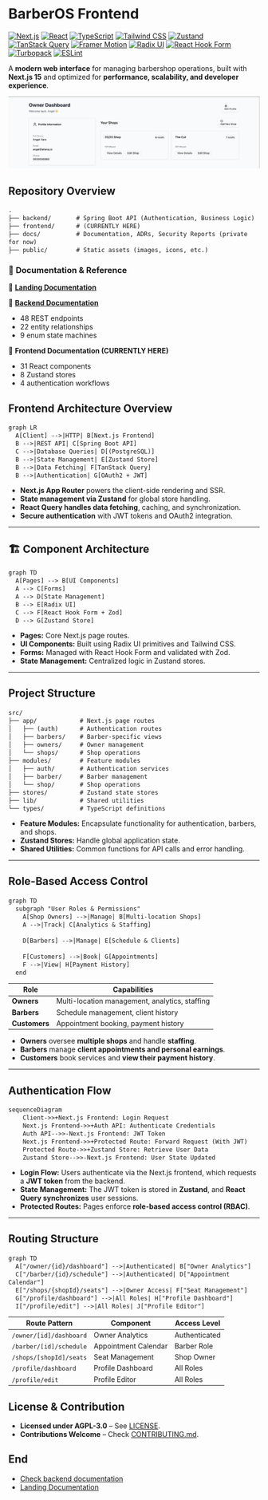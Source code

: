 # BarberOS Frontend

[![Next.js](https://img.shields.io/badge/Next.js-15-000000?logo=next.js)](https://nextjs.org/) [![React](https://img.shields.io/badge/React-19-61DAFB?logo=react)](https://react.dev) [![TypeScript](https://img.shields.io/badge/TypeScript-5-3178C6?logo=typescript)](https://www.typescriptlang.org/) [![Tailwind CSS](https://img.shields.io/badge/Tailwind_CSS-3.4-06B6D4?logo=tailwindcss)](https://tailwindcss.com) [![Zustand](https://img.shields.io/badge/State_Management-Zustand_5-2A2A2A)](https://zustand-demo.pmnd.rs/) [![TanStack Query](https://img.shields.io/badge/Data_Fetching-React_Query_5-FF4154)](https://tanstack.com/query) [![Framer Motion](https://img.shields.io/badge/Animations-Framer_Motion_12-0055FF)](https://www.framer.com/motion/) [![Radix UI](https://img.shields.io/badge/Components-Radix_UI-161618)](https://www.radix-ui.com/) [![React Hook Form](https://img.shields.io/badge/Forms-React_Hook_Form_7-EC5990)](https://react-hook-form.com/) [![Turbopack](https://img.shields.io/badge/Bundler-Turbopack_✓-000000)](https://turbo.build/pack) [![ESLint](https://img.shields.io/badge/Linting-ESLint_9-4B32C3?logo=eslint)](https://eslint.org)


A **modern web interface** for managing barbershop operations, built with **Next.js 15** and optimized for **performance, scalability, and developer experience**.  


![alt text](../public/frontend-img/owner-dashboard.png)

## **Repository Overview**

```
.
├── backend/       # Spring Boot API (Authentication, Business Logic)
├── frontend/      # (CURRENTLY HERE)
├── docs/          # Documentation, ADRs, Security Reports (private for now)
├── public/        # Static assets (images, icons, etc.)
```

### 📖 **Documentation & Reference**

📌 **[Landing Documentation](../README.md)**

📌 **[Backend Documentation](../backend/README.md)**

- 48 REST endpoints
- 22 entity relationships
- 9 enum state machines

📌 **Frontend Documentation (CURRENTLY HERE)**

- 31 React components
- 8 Zustand stores
- 4 authentication workflows


## **Frontend Architecture Overview**  

```mermaid
graph LR
  A[Client] -->|HTTP| B[Next.js Frontend]
  B -->|REST API| C[Spring Boot API]
  C -->|Database Queries| D[(PostgreSQL)]
  B -->|State Management| E[Zustand Store]
  B -->|Data Fetching| F[TanStack Query]
  B -->|Authentication| G[OAuth2 + JWT]
```

- **Next.js App Router** powers the client-side rendering and SSR.  
- **State management via Zustand** for global store handling.  
- **React Query handles data fetching**, caching, and synchronization.  
- **Secure authentication** with JWT tokens and OAuth2 integration.  

---

## **🏗 Component Architecture**  

```mermaid
graph TD
  A[Pages] --> B[UI Components]
  A --> C[Forms]
  A --> D[State Management]
  B --> E[Radix UI]
  C --> F[React Hook Form + Zod]
  D --> G[Zustand Store]
```

- **Pages:** Core Next.js page routes.  
- **UI Components:** Built using Radix UI primitives and Tailwind CSS.  
- **Forms:** Managed with React Hook Form and validated with Zod.  
- **State Management:** Centralized logic in Zustand stores.  

---

## **Project Structure**  

```
src/
├── app/            # Next.js page routes
│   ├── (auth)      # Authentication routes
│   ├── barbers/    # Barber-specific views
│   ├── owners/     # Owner management
│   └── shops/      # Shop operations
├── modules/        # Feature modules
│   ├── auth/       # Authentication services
│   ├── barber/     # Barber management
│   └── shop/       # Shop operations
├── stores/         # Zustand state stores
├── lib/            # Shared utilities
└── types/          # TypeScript definitions
```

- **Feature Modules:** Encapsulate functionality for authentication, barbers, and shops.  
- **Zustand Stores:** Handle global application state.  
- **Shared Utilities:** Common functions for API calls and error handling.  

---

## **Role-Based Access Control**  

```mermaid
graph TD
  subgraph "User Roles & Permissions"
    A[Shop Owners] -->|Manage| B[Multi-location Shops]
    A -->|Track| C[Analytics & Staffing]

    D[Barbers] -->|Manage| E[Schedule & Clients]
    
    F[Customers] -->|Book| G[Appointments]
    F -->|View| H[Payment History]
  end
```

| **Role**      | **Capabilities**                           |
|--------------|------------------------------------------|
| **Owners**   | Multi-location management, analytics, staffing |
| **Barbers**  | Schedule management, client history     |
| **Customers**| Appointment booking, payment history    |

- **Owners** oversee **multiple shops** and handle **staffing**.  
- **Barbers** manage **client appointments and personal earnings**.  
- **Customers** book services and **view their payment history**.  

---

## **Authentication Flow**  

```mermaid
sequenceDiagram
    Client->>+Next.js Frontend: Login Request
    Next.js Frontend->>+Auth API: Authenticate Credentials
    Auth API-->>-Next.js Frontend: JWT Token
    Next.js Frontend->>+Protected Route: Forward Request (With JWT)
    Protected Route->>+Zustand Store: Retrieve User Data
    Zustand Store-->>-Next.js Frontend: User State Updated
```

- **Login Flow:** Users authenticate via the Next.js frontend, which requests a **JWT token** from the backend.  
- **State Management:** The JWT token is stored in **Zustand**, and **React Query synchronizes** user sessions.  
- **Protected Routes:** Pages enforce **role-based access control (RBAC)**.  

---

## **Routing Structure**  

```mermaid
graph TD
  A["/owner/{id}/dashboard"] -->|Authenticated| B["Owner Analytics"]
  C["/barber/{id}/schedule"] -->|Authenticated| D["Appointment Calendar"]
  E["/shops/{shopId}/seats"] -->|Owner Access| F["Seat Management"]
  G["/profile/dashboard"] -->|All Roles| H["Profile Dashboard"]
  I["/profile/edit"] -->|All Roles| J["Profile Editor"]
```

| **Route Pattern**       | **Component**           | **Access Level**  |
|------------------------|-----------------------|------------------|
| `/owner/[id]/dashboard` | Owner Analytics       | Authenticated    |
| `/barber/[id]/schedule` | Appointment Calendar  | Barber Role      |
| `/shops/[shopId]/seats` | Seat Management       | Shop Owner       |
| `/profile/dashboard`    | Profile Dashboard     | All Roles        |
| `/profile/edit`         | Profile Editor        | All Roles        |



## **License & Contribution**  

- **Licensed under AGPL-3.0** – See [LICENSE](LICENSE).  
- **Contributions Welcome** – Check [CONTRIBUTING.md](docs/CONTRIBUTING.md).  


## End
- [Check backend documentation](../backend/README.md)
- [Landing Documentation](../README.md)